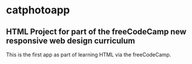 # catphotoapp

## HTML Project for part of the freeCodeCamp new responsive web design curriculum

This is the first app as part of learning HTML via the freeCodeCamp.

